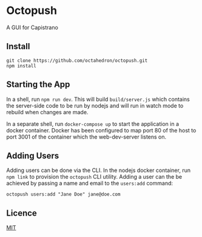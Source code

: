 # Octopush

A GUI for Capistrano

## Install

```
git clone https://github.com/octahedron/octopush.git
npm install
```

## Starting the App

In a shell, run `npm run dev`.  This will build `build/server.js` which contains the server-side
code to be run by nodejs and will run in watch mode to rebuild when changes are made.

In a separate shell, run `docker-compose up` to start the application in a docker container.
Docker has been configured to map port 80 of the host to port 3001 of the container which the
web-dev-server listens on.

## Adding Users

Adding users can be done via the CLI.  In the nodejs docker container, run `npm link` to provision
the `octopush` CLI utility.  Adding a user can the be achieved by passing a name and email to the
`users:add` command:

```
octopush users:add "Jane Doe" jane@doe.com
```

## Licence

[MIT](./LICENSE)
